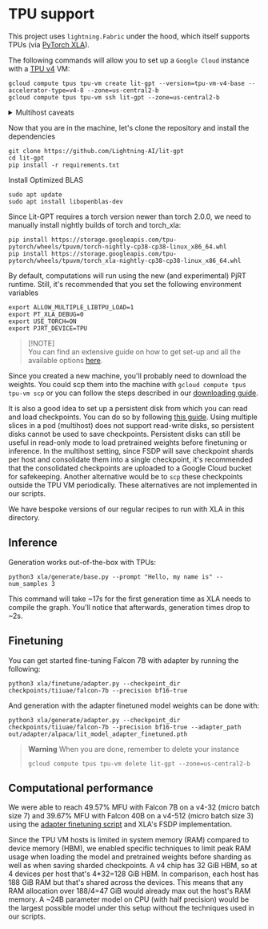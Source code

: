 # TPU support

This project uses `lightning.Fabric` under the hood, which itself supports TPUs (via [PyTorch XLA](https://github.com/pytorch/xla)).

The following commands will allow you to set up a `Google Cloud` instance with a [TPU v4](https://cloud.google.com/tpu/docs/system-architecture-tpu-vm) VM:

```shell
gcloud compute tpus tpu-vm create lit-gpt --version=tpu-vm-v4-base --accelerator-type=v4-8 --zone=us-central2-b
gcloud compute tpus tpu-vm ssh lit-gpt --zone=us-central2-b
```

<details>
<summary>Multihost caveats</summary>
  
SSH'ing into the machine and running commands manually will only work when using a single host (1 slice in the TPU pod).
In multi-host environments, it's necessary to launch all commands on all hosts simultaneously.
For local development, we suggest uploading a zip with all your current changes and executing that inside the VM from your personal computer:

```shell
# zip the local directory. exclude large directories from the zip. you might want to keep them
zip -r local_changes.zip . -x  ".git/*" "checkpoints/*" "data/*" "out/*"
# copy the .zip to the TPU VM
gcloud compute tpus tpu-vm scp --worker=all local_changes.zip "lit-gpt:~"
# unzip on each host
gcloud compute tpus tpu-vm ssh lit-gpt --worker=all --command="cd ~; unzip -q -o local_changes.zip"

# example of typical workflow
gcloud compute tpus tpu-vm ssh tmp --worker=all --command="cd ~; bash install_dependencies.sh"
gcloud compute tpus tpu-vm ssh tmp --worker=all --command="cd ~; bash prepare_checkpoints.sh"
gcloud compute tpus tpu-vm ssh tmp --worker=all --command="cd ~; bash run_desired_script.sh"

# this will allow you to kill all python processes on all workers
gcloud compute tpus tpu-vm ssh tmp --worker=all --command="pkill -e python"
```

The rest of this guide will assume that it's being run in a single host for simplicity.

</details>

Now that you are in the machine, let's clone the repository and install the dependencies

```shell
git clone https://github.com/Lightning-AI/lit-gpt
cd lit-gpt
pip install -r requirements.txt
```

Install Optimized BLAS

```shell
sudo apt update
sudo apt install libopenblas-dev
```

Since Lit-GPT requires a torch version newer than torch 2.0.0, we need to manually install nightly builds of torch and torch_xla:

```shell
pip install https://storage.googleapis.com/tpu-pytorch/wheels/tpuvm/torch-nightly-cp38-cp38-linux_x86_64.whl
pip install https://storage.googleapis.com/tpu-pytorch/wheels/tpuvm/torch_xla-nightly-cp38-cp38-linux_x86_64.whl
```

By default, computations will run using the new (and experimental) PjRT runtime. Still, it's recommended that you set the following environment variables

```shell
export ALLOW_MULTIPLE_LIBTPU_LOAD=1
export PT_XLA_DEBUG=0
export USE_TORCH=ON
export PJRT_DEVICE=TPU
```

> [!NOTE]\
> You can find an extensive guide on how to get set-up and all the available options [here](https://cloud.google.com/tpu/docs/v4-users-guide).

Since you created a new machine, you'll probably need to download the weights.
You could scp them into the machine with `gcloud compute tpus tpu-vm scp` or you can follow the steps described in our [downloading guide](download_stablelm.md).

It is also a good idea to set up a persistent disk from which you can read and load checkpoints.
You can do so by following [this guide](https://cloud.google.com/tpu/docs/setup-persistent-disk#setting_up_a_tpu_vm_and_a_persistent_disk).
Using multiple slices in a pod (multihost) does not support read-write disks, so persistent disks cannot be used to save checkpoints.
Persistent disks can still be useful in read-only mode to load pretrained weights before finetuning or inference.
In the multihost setting, since FSDP will save checkpoint shards per host and consolidate them into a single checkpoint, it's recommended that the consolidated checkpoints are uploaded to a Google Cloud bucket for safekeeping.
Another alternative would be to `scp` these checkpoints outside the TPU VM periodically. These alternatives are not implemented in our scripts.

We have bespoke versions of our regular recipes to run with XLA in this directory.

## Inference

Generation works out-of-the-box with TPUs:

```shell
python3 xla/generate/base.py --prompt "Hello, my name is" --num_samples 3
```

This command will take ~17s for the first generation time as XLA needs to compile the graph.
You'll notice that afterwards, generation times drop to ~2s.

## Finetuning

You can get started fine-tuning Falcon 7B with adapter by running the following:

```shell
python3 xla/finetune/adapter.py --checkpoint_dir checkpoints/tiiuae/falcon-7b --precision bf16-true
```

And generation with the adapter finetuned model weights can be done with:

```shell
python3 xla/generate/adapter.py --checkpoint_dir checkpoints/tiiuae/falcon-7b --precision bf16-true --adapter_path out/adapter/alpaca/lit_model_adapter_finetuned.pth
```

> **Warning**
> When you are done, remember to delete your instance
>
> ```shell
> gcloud compute tpus tpu-vm delete lit-gpt --zone=us-central2-b
> ```

## Computational performance

We were able to reach 49.57% MFU with Falcon 7B on a v4-32 (micro batch size 7) and 39.67% MFU with Falcon 40B on a v4-512 (micro batch size 3) using the [adapter finetuning script](finetune/adapter.py) and XLA's FSDP implementation.

Since the TPU VM hosts is limited in system memory (RAM) compared to device memory (HBM), we enabled specific techniques to limit peak RAM usage when loading the model and pretrained weights before sharding as well as when saving sharded checkpoints.
A v4 chip has 32 GiB HBM, so at 4 devices per host that's 4*32=128 GiB HBM. In comparison, each host has 188 GiB RAM but that's shared across the devices.
This means that any RAM allocation over 188/4=47 GiB would already max out the host's RAM memory.
A ~24B parameter model on CPU (with half precision) would be the largest possible model under this setup without the techniques used in our scripts.
